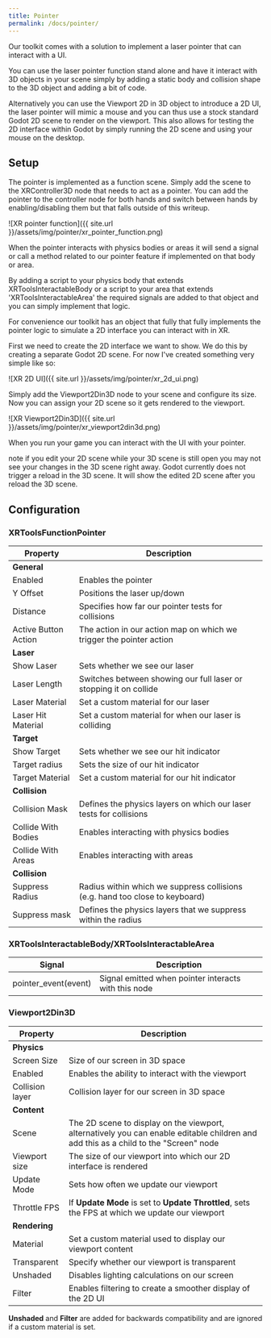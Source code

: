 ```yaml
---
title: Pointer
permalink: /docs/pointer/
---
```


Our toolkit comes with a solution to implement a laser pointer that can interact with a UI.

You can use the laser pointer function stand alone and have it interact with 3D objects in your scene simply by adding a static body and collision shape to the 3D object and adding a bit of code.

Alternatively you can use the Viewport 2D in 3D object to introduce a 2D UI, the laser pointer will mimic a mouse and you can thus use a stock standard Godot 2D scene to render on the viewport. This also allows for testing the 2D interface within Godot by simply running the 2D scene and using your mouse on the desktop.

## Setup

The pointer is implemented as a function scene. Simply add the scene to the XRController3D node that needs to act as a pointer. You can add the pointer to the controller node for both hands and switch between hands by enabling/disabling them but that falls outside of this writeup.

![XR pointer function]({{ site.url }}/assets/img/pointer/xr_pointer_function.png)

When the pointer interacts with physics bodies or areas it will send a signal or call a method related to our pointer feature if implemented on that body or area.

By adding a script to your physics body that extends XRToolsInteractableBody or a script to your area that extends 'XRToolsInteractableArea' the required signals are added to that object and you can simply implement that logic.

For convenience our toolkit has an object that fully that fully implements the pointer logic to simulate a 2D interface you can interact with in XR.

First we need to create the 2D interface we want to show. We do this by creating a separate Godot 2D scene. For now I've created something very simple like so:

![XR 2D UI]({{ site.url }}/assets/img/pointer/xr_2d_ui.png)

Simply add the Viewport2Din3D node to your scene and configure its size. Now you can assign your 2D scene so it gets rendered to the viewport.

![XR Viewport2Din3D]({{ site.url }}/assets/img/pointer/xr_viewport2din3d.png)

When you run your game you can interact with the UI with your pointer.

note if you edit your 2D scene while your 3D scene is still open you may not see your changes in the 3D scene right away. Godot currently does not trigger a reload in the 3D scene. It will show the edited 2D scene after you reload the 3D scene.

## Configuration

### XRToolsFunctionPointer

| Property               | Description                                                     |
| ---------------------- | --------------------------------------------------------------- |
| **General**            |                                                                 |
| Enabled                | Enables the pointer                                             |
| Y Offset               | Positions the laser up/down   |
| Distance               | Specifies how far our pointer tests for collisions  |
| Active Button Action   | The action in our action map on which we trigger the pointer action  |
| **Laser**              |                                                                 |
| Show Laser             | Sets whether we see our laser  |
| Laser Length           | Switches between showing our full laser or stopping it on collide  |
| Laser Material         | Set a custom material for our laser  |
| Laser Hit Material     | Set a custom material for when our laser is colliding  |
| **Target**             |                                                                 |
| Show Target            | Sets whether we see our hit indicator  |
| Target radius          | Sets the size of our hit indicator  |
| Target Material        | Set a custom material for our hit indicator  |
| **Collision**          |                                                                 |
| Collision Mask         | Defines the physics layers on which our laser tests for collisions  |
| Collide With Bodies    | Enables interacting with physics bodies  |
| Collide With Areas     | Enables interacting with areas  |
| **Collision**          |                                                                 |
| Suppress Radius        | Radius within which we suppress collisions (e.g. hand too close to keyboard)  |
| Suppress mask          | Defines the physics layers that we suppress within the radius  |

### XRToolsInteractableBody/XRToolsInteractableArea

| Signal                 | Description                                                     |
| ---------------------- | --------------------------------------------------------------- |
| pointer_event(event)   | Signal emitted when pointer interacts with this node            |

### Viewport2Din3D

| Property               | Description                                                     |
| ---------------------- | --------------------------------------------------------------- |
| **Physics**            |                                                                 |
| Screen Size            | Size of our screen in 3D space   |
| Enabled                | Enables the ability to interact with the viewport  |
| Collision layer        | Collision layer for our screen in 3D space  |
| **Content**            |                                                                 |
| Scene                  | The 2D scene to display on the viewport, alternatively you can enable editable children and add this as a child to the "Screen" node  |
| Viewport size          | The size of our viewport into which our 2D interface is rendered  |
| Update Mode            | Sets how often we update our viewport  |
| Throttle FPS           | If **Update Mode** is set to **Update Throttled**, sets the FPS at which we update our viewport  |
| **Rendering**          |                                                                 |
| Material               | Set a custom material used to display our viewport content  |
| Transparent            | Specify whether our viewport is transparent  |
| Unshaded               | Disables lighting calculations on our screen  |
| Filter                 | Enables filtering to create a smoother display of the 2D UI  |

**Unshaded** and **Filter** are added for backwards compatibility and are ignored if a custom material is set.
